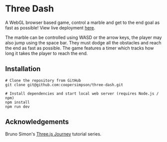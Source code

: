 # Three Dash
A WebGL browser based game, control a marble and get to the end goal as fast as possible! View live deployment [here](https://three-dash.vercel.app/).

The marble can be controlled using WASD or the arrow keys, the player may also jump using the space bar. They must dodge all the obstacles and reach the end as fast as possible. The game features a timer which tracks how long it takes the player to reach the end.

## Installation
```
# Clone the repository from GitHub
git clone git@github.com:coopersimpson/three-dash.git

# Install dependencies and start local web server (requires Node.js / npm)
npm install
npm run dev
```

## Acknowledgements
Bruno Simon's [Three.js Journey](https://threejs-journey.com/) tutorial series.